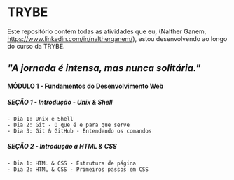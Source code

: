 # TRYBE

Este repositório contém todas as atividades que eu, (Nalther Ganem, https://www.linkedin.com/in/naltherganem/), estou desenvolvendo ao longo do curso da TRYBE. 

## _"A jornada é intensa, mas nunca solitária."_

#### MÓDULO 1 - Fundamentos do Desenvolvimento Web

##### SEÇÃO 1 - Introdução - Unix & Shell
    - Dia 1: Unix e Shell
    - Dia 2: Git - O que é e para que serve
    - Dia 3: Git & GitHub - Entendendo os comandos

##### SEÇÃO 2 - Introdução à HTML & CSS
    - Dia 1: HTML & CSS - Estrutura de página
    - Dia 2: HTML & CSS - Primeiros passos em CSS